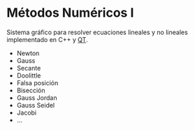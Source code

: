 # Métodos Numéricos I 

Sistema gráfico para resolver ecuaciones lineales y no lineales implementado en C++ y [QT](https://www.qt.io/).


- Newton
- Gauss
- Secante
- Doolittle 
- Falsa posición
- Bisección 
- Gauss Jordan
- Gauss Seidel 
- Jacobi 
- ...
